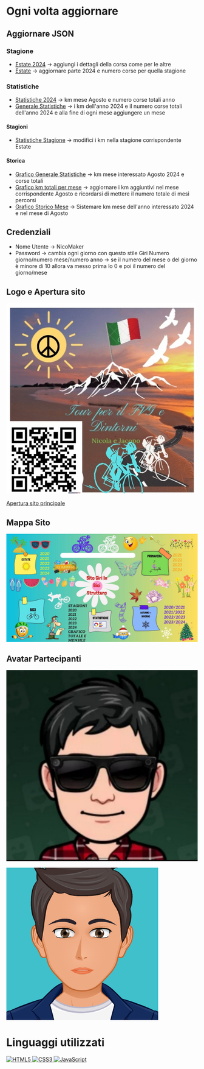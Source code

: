 # Ogni volta aggiornare

## Aggiornare JSON

### Stagione

- [Estate 2024](Estate/Periodi/Json/2024.json) -> aggiungi i dettagli della corsa come per le altre
- [Estate](Estate/estate.json) -> aggiornare parte 2024 e numero corse per quella stagione

### Statistiche

- [Statistiche 2024](Statistiche/Js/anni/2024.json) -> km mese Agosto e numero corse totali anno
- [Generale Statistiche](Statistiche/Js/History/JSON/Generale.json) -> i km dell'anno 2024 e il numero corse totali dell'anno 2024 e alla fine di ogni mese aggiungere un mese

#### Stagioni

- [Statistiche Stagione](Statistiche/Js/anni/Stagioni.json) -> modifici i km nella stagione corrispondente Estate

#### Storica

- [Grafico Generale Statistiche](Statistiche/Js/History/JSON/GraficoTotale.json) -> km mese interessato Agosto 2024 e corse totali
- [Grafico km totali per mese](Statistiche/Js/History/JSON/GraficoTotaleMensile.json) -> aggiornare i km aggiuntivi nel mese corrispondente Agosto e ricordarsi di mettere il numero totale di mesi percorsi
- [Grafico Storico Mese](Statistiche/Js/History/JSON/StoricoMensile.json) -> Sistemare km mese dell'anno interessato 2024 e nel mese di Agosto

## Credenziali

- Nome Utente -> NicoMaker
- Password -> cambia ogni giorno con questo stile Giri Numero giorno/numero mese/numero anno -> se il numero del mese o del giorno è minore di 10 allora va messo prima lo 0 e poi il numero del giorno/mese

## Logo e Apertura sito

[![Logo](Img/logo.jpg)](https://giri-in-bici.netlify.app/)

[Apertura sito principale](https://giri-in-bici.netlify.app/)

## Mappa Sito

![Mappa Sito](About_US/Img/Mappa.jpg)

## Avatar Partecipanti

[![AvatarNM](About_US/Img//AvatarNM.jpg)][NM]

[![AvatarJR](About_US/Img/AvatarJR.png)][JR]

[NM]: https://www.komoot.com/it-it/user/1372754001803
[JR]: https://www.komoot.com/it-it/user/1381372752571

# Linguaggi utilizzati

<p align="left">
  <a href="https://developer.mozilla.org/en-US/docs/Glossary/HTML5" target="_blank" rel="noreferrer">
    <img src="https://raw.githubusercontent.com/danielcranney/readme-generator/main/public/icons/skills/html5-colored.svg" width="36" height="36" alt="HTML5" />
  </a>
  <a href="https://developer.mozilla.org/en-US/docs/Web/CSS" target="_blank" rel="noreferrer">
    <img src="https://raw.githubusercontent.com/danielcranney/readme-generator/main/public/icons/skills/css3-colored.svg" width="36" height="36" alt="CSS3" />
  </a>
    <a href="https://developer.mozilla.org/en-US/docs/Web/JavaScript" target="_blank" rel="noreferrer">
    <img src="https://raw.githubusercontent.com/danielcranney/readme-generator/main/public/icons/skills/javascript-colored.svg" width="36" height="36" alt="JavaScript" />
  </a>
</p>
